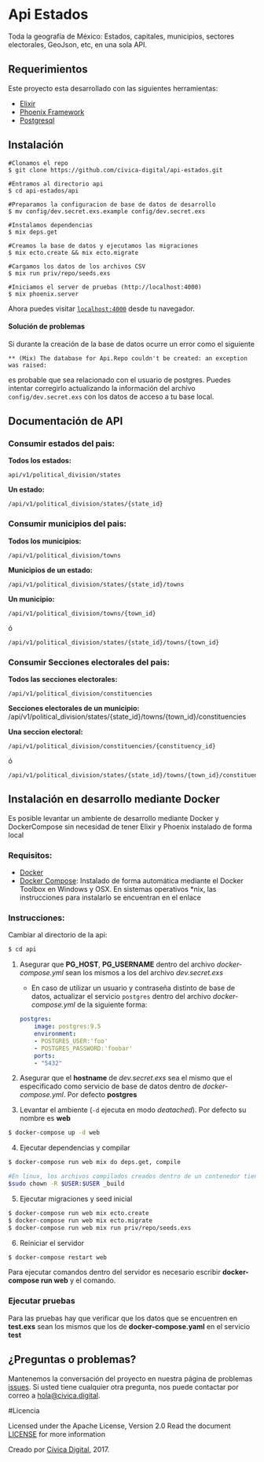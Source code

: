 # Api Estados

Toda la geografía de México: Estados, capitales, municipios, sectores electorales, GeoJson, etc, en una sola API.


## Requerimientos
Este proyecto esta desarrollado con las siguientes herramientas:

* [Elixir](http://elixir-lang.org/install.html)
* [Phoenix Framework](http://www.phoenixframework.org/docs/installation)
* [Postgresql](https://www.postgresql.org/docs/9.6/static/index.html)

## Instalación
```
#Clonamos el repo
$ git clone https://github.com/civica-digital/api-estados.git

#Entramos al directorio api
$ cd api-estados/api

#Preparamos la configuracion de base de datos de desarrollo
$ mv config/dev.secret.exs.example config/dev.secret.exs

#Instalamos dependencias
$ mix deps.get

#Creamos la base de datos y ejecutamos las migraciones
$ mix ecto.create && mix ecto.migrate

#Cargamos los datos de los archivos CSV
$ mix run priv/repo/seeds.exs

#Iniciamos el server de pruebas (http://localhost:4000)
$ mix phoenix.server
```
Ahora puedes visitar [`localhost:4000`](http://localhost:4000) desde tu navegador.

#### Solución de problemas
Si durante la creación de la base de datos ocurre un error como el siguiente
```
** (Mix) The database for Api.Repo couldn't be created: an exception was raised:
```
es probable que sea relacionado con el usuario de postgres. Puedes intentar corregirlo actualizando la información del archivo `config/dev.secret.exs` con los datos de acceso a tu base local.


## Documentación de API

### Consumir estados del pais:
	
**Todos los estados:** 

	api/v1/political_division/states
   
**Un estado:** 

	/api/v1/political_division/states/{state_id}
	
### Consumir municipios del pais:

**Todos los municipios:** 
	
	/api/v1/political_division/towns
		
**Municipios de un estado:** 

	/api/v1/political_division/states/{state_id}/towns
		
**Un municipio:** 
	
	/api/v1/political_division/towns/{town_id}
ó 
	
	/api/v1/political_division/states/{state_id}/towns/{town_id}
		
		
### Consumir Secciones electorales del pais:

**Todos las secciones electorales:** 
	
	/api/v1/political_division/constituencies
		
**Secciones electorales de un municipio:** 
	/api/v1/political_division/states/{state_id}/towns/{town_id}/constituencies
		
**Una seccion electoral:** 
	
	/api/v1/political_division/constituencies/{constituency_id}
ó 
	
	/api/v1/political_division/states/{state_id}/towns/{town_id}/constituencies/{constituency_id}

## Instalación en desarrollo mediante Docker

Es posible levantar un ambiente de desarrollo mediante Docker y DockerCompose sin necesidad de tener Elixir y Phoenix instalado de forma local

### Requisitos:

* [Docker](https://www.docker.com/community-edition)
* [Docker Compose](https://docs.docker.com/compose/): Instalado de forma automática mediante el Docker Toolbox en Windows y OSX. En sistemas operativos *nix, las instrucciones para instalarlo se encuentran en el enlace

### Instrucciones:

Cambiar al directorio de la api:

```bash
$ cd api
```

1. Asegurar que **PG_HOST**,  **PG_USERNAME** dentro del archivo *docker-compose.yml* sean los mismos a los del archivo *dev.secret.exs*

	* En caso de utilizar un usuario y contraseña distinto de base de datos, actualizar el servicio `postgres` dentro del archivo *docker-compose.yml* de la siguiente forma:

	```yaml
	postgres:
		image: postgres:9.5 
		environment: 
		- POSTGRES_USER:'foo'
		- POSTGRES_PASSWORD:'foobar'
		ports:
		- "5432"
	```

2. Asegurar que el **hostname** de *dev.secret.exs* sea el mismo que el especificado como servicio de base de datos dentro de *docker-compose.yml*. Por defecto **postgres**


3. Levantar el ambiente (`-d` ejecuta en modo *deatached*). Por defecto su nombre es **web**
```bash
$ docker-compose up -d web
```

4. Ejecutar dependencias y compilar

```bash
$ docker-compose run web mix do deps.get, compile

#En linux, los archivos compilados creados dentro de un contenedor tienen como dueño original a root, es necesario regresarlo al usuario original: 
$sudo chown -R $USER:$USER _build
```

5. Ejecutar migraciones y seed inicial
```bash
$ docker-compose run web mix ecto.create
$ docker-compose run web mix ecto.migrate
$ docker-compose run web mix run priv/repo/seeds.exs
```

6. Reiniciar el servidor
```bash
$ docker-compose restart web
```

Para ejecutar comandos dentro del servidor es necesario escribir **docker-compose run web** y el comando.

### Ejecutar pruebas

Para las pruebas hay que verificar que los datos que se encuentren en **test.exs** sean los mismos que los de **docker-compose.yaml** en el servicio **test**

## ¿Preguntas o problemas? 

Mantenemos la conversación del proyecto en nuestra página de problemas [issues](https://github.com/civica-digital/api-estados/issues). Si usted tiene cualquier otra pregunta, nos puede contactar por correo a <hola@civica.digital>.


#Licencia

Licensed under the Apache License, Version 2.0 Read the document [LICENSE](http://www.apache.org/licenses/LICENSE-2.0) for more information

Creado por [Cívica Digital](http://www.civica.digital), 2017.
